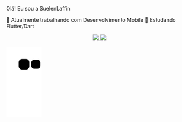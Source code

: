 Olá! Eu sou a SuelenLaffin

 🔭 Atualmente trabalhando com Desenvolvimento Mobile
 🌱 Estudando Flutter/Dart
 
 <div align="center">
  <a href="https://github.com/SuelenLaffin">
  <img height="180em" src="https://github-readme-stats.vercel.app/api?username=SuelenLaffin&show_icons=true&theme=dracula&include_all_commits=true&count_private=true"/>
  <img height="180em" src="https://github-readme-stats.vercel.app/api/top-langs/?username=SuelenLaffin&layout=compact&langs_count=7&theme=dracula"/>
</div>


<div>

  ![Snake animation](https://github.com/SuelenLaffin/SuelenLaffin/blob/output/github-contribution-grid-snake.svg)
  
  </div>
 

